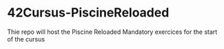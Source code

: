 # 42Cursus-PiscineReloaded
Thie repo will host the Piscine Reloaded Mandatory exercices for the start of the cursus
